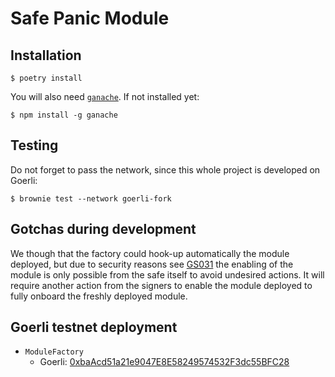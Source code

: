 # Safe Panic Module

## Installation

```
$ poetry install
```

You will also need [`ganache`](https://trufflesuite.com/docs/ganache/). If not installed yet:
```
$ npm install -g ganache
```

## Testing
Do not forget to pass the network, since this whole project is developed on Goerli:
```
$ brownie test --network goerli-fork
```

## Gotchas during development

We though that the factory could hook-up automatically the module deployed, but due to security reasons see [GS031](https://github.com/safe-global/safe-contracts/blob/main/docs/error_codes.md#general-auth-related) the enabling of the module is only possible from the safe itself to avoid undesired actions. It will require another action from the signers to enable the module deployed to fully onboard the freshly deployed module.

## Goerli testnet deployment

- `ModuleFactory`
  - Goerli: [0xbaAcd51a21e9047E8E58249574532F3dc55BFC28](https://goerli.etherscan.io/address/0xbaAcd51a21e9047E8E58249574532F3dc55BFC28)